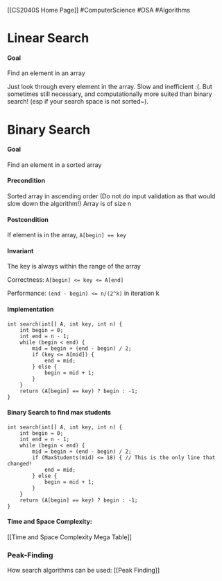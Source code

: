 [[CS2040S Home Page]]
#ComputerScience #DSA #Algorithms

# Linear Search

#### Goal
Find an element in an array

Just look through every element in the array. Slow and inefficient :(. But sometimes still necessary, and computationally more suited than binary search! (esp if your search space is not sorted~).


# Binary Search 

#### Goal
Find an element in a sorted array

#### Precondition 
Sorted array in ascending order (Do not do input validation as that would slow down the algorithm!)
Array is of size n

#### Postcondition 
If element is in the array, `A[begin] == key`

#### Invariant
The key is always within the range of the array

Correctness:
`A[begin] <= key <= A[end]`

Performance:
`(end - begin) <= n/(2^k)` in iteration k

#### Implementation 
```
int search(int[] A, int key, int n) {
	int begin = 0;
	int end = n - 1;
	while (begin < end) { 
		mid = begin + (end - begin) / 2;
		if (key <= A[mid]) {
			end = mid;
		} else {
			begin = mid + 1;
		}
	}
	return (A[begin] == key) ? begin : -1;
}
```

#### Binary Search to find max students
```
int search(int[] A, int key, int n) {
	int begin = 0;
	int end = n - 1;
	while (begin < end) { 
		mid = begin + (end - begin) / 2;
		if (MaxStudents(mid) <= 18) { // This is the only line that changed!
			end = mid;
		} else {
			begin = mid + 1;
		}
	}
	return (A[begin] == key) ? begin : -1;
}
```

#### Time and Space Complexity:
[[Time and Space Complexity Mega Table]]

### Peak-Finding
How search algorithms can be used: [[Peak Finding]]